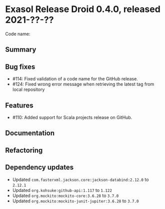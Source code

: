 # Exasol Release Droid 0.4.0, released 2021-??-??

Code name: 

## Summary

## Bug fixes

* #114: Fixed validation of a code name for the GitHub release.
* #124: Fixed wrong error message when retrieving the latest tag from local repository

## Features

* #110: Added support for Scala projects release on GitHub.

## Documentation

## Refactoring

## Dependency updates

* Updated `com.fasterxml.jackson.core:jackson-databind:2.12.0` to `2.12.1`
* Updated `org.kohsuke:github-api:1.117` to `1.122`
* Updated `org.mockito:mockito-core:3.6.28` to `3.7.0`
* Updated `org.mockito:mockito-junit-jupiter:3.6.28` to `3.7.0`
